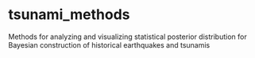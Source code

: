 # tsunami_methods
Methods for analyzing and visualizing statistical posterior distribution for Bayesian construction of historical earthquakes and tsunamis
